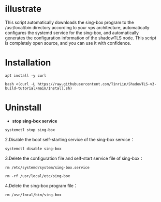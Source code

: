 # **illustrate**
This script automatically downloads the sing-box program to the /usr/local/bin directory according to your vps architecture, automatically configures the systemd service for the sing-box, and automatically generates the configuration information of the shadowTLS node. This script is completely open source, and you can use it with confidence.

# **Installation**
```
apt install -y curl
```
```
bash <(curl -L https://raw.githubusercontent.com/TinrLin/ShadowTLS-v3-build-tutorial/main/Install.sh)
```
# **Uninstall**

- **stop sing-box service**
```
systemctl stop sing-box
```
2.Disable the boot self-starting service of the sing-box service：
```
systemctl disable sing-box
```
3.Delete the configuration file and self-start service file of sing-box：
```
rm /etc/systemd/system/sing-box.service
```
```
rm -rf /usr/local/etc/sing-box
```
4.Delete the sing-box program file：
```
rm /usr/local/bin/sing-box
```
